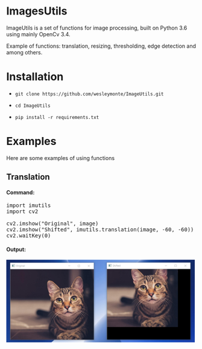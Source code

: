 # ImagesUtils

ImageUtils is a set of functions for image processing, built on Python 3.6 using mainly OpenCv 3.4.

Example of functions: translation, resizing, thresholding, edge detection and among others.


# Installation

*  `git clone https://github.com/wesleymonte/ImageUtils.git`

*  `cd ImageUtils`

*  `pip install -r requirements.txt`


# Examples

Here are some examples of using functions

## Translation

#### Command:

<pre>
import imutils
import cv2

cv2.imshow("Original", image)
cv2.imshow("Shifted", imutils.translation(image, -60, -60))
cv2.waitKey(0)
</pre>

#### Output:

<img  src="images/translation.png?raw=true"  alt="Translation example"  style="max-width: 500px;">